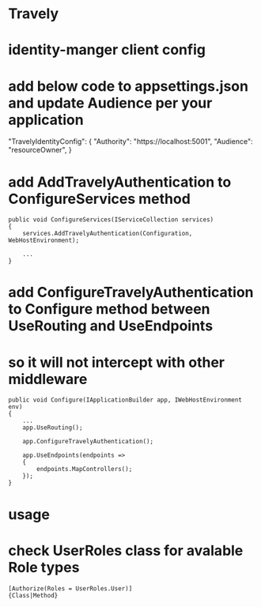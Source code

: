 # Travely
# identity-manger client config

# add below code to appsettings.json and update Audience per your application

  "TravelyIdentityConfig": {
    "Authority": "https://localhost:5001",
    "Audience": "resourceOwner",
  }

# add AddTravelyAuthentication to ConfigureServices method

    public void ConfigureServices(IServiceCollection services)
    {
        services.AddTravelyAuthentication(Configuration, WebHostEnvironment);

        ...
    }

# add ConfigureTravelyAuthentication to Configure method between UseRouting and UseEndpoints
# so it will not intercept with other middleware

    public void Configure(IApplicationBuilder app, IWebHostEnvironment env)
    {
        ...
        app.UseRouting();

        app.ConfigureTravelyAuthentication();

        app.UseEndpoints(endpoints =>
        {
            endpoints.MapControllers();
        });
    }

# usage
# check UserRoles class for avalable Role types

    [Authorize(Roles = UserRoles.User)]
    {Class|Method}